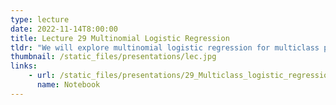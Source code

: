 ```yaml
---
type: lecture
date: 2022-11-14T8:00:00
title: Lecture 29 Multinomial Logistic Regression
tldr: "We will explore multinomial logistic regression for multiclass probabilisitic classification"
thumbnail: /static_files/presentations/lec.jpg
links: 
    - url: /static_files/presentations/29_Multiclass_logistic_regression.zip
      name: Notebook
---
```

<!--**Suggested Readings:**
- [Readings 1](https://en.wikipedia.org/wiki/Multinomial_logistic_regression)
-->
